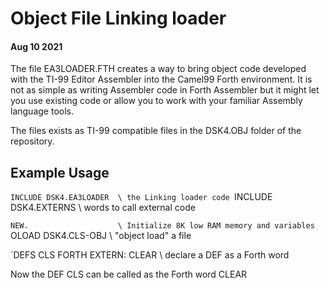 # Object File Linking loader
#### Aug 10 2021

The file EA3LOADER.FTH creates a way to bring object code developed with the
TI-99 Editor Assembler into the Camel99 Forth environment. It is not as
simple as writing Assembler code in Forth Assembler but it might let you use
existing code or allow you to work with your familiar Assembly language tools.

The files exists as TI-99 compatible files in the DSK4.OBJ folder of the
repository.

## Example Usage

`INCLUDE DSK4.EA3LOADER  \ the Linking loader code
`INCLUDE DSK4.EXTERNS    \ words to call external code

`NEW.                    \ Initialize 8K low RAM memory and variables
`OLOAD DSK4.CLS-OBJ      \ "object load" a file

`DEFS CLS   FORTH EXTERN: CLEAR  \ declare a DEF as a Forth word

Now  the DEF CLS can be called as the Forth word CLEAR
